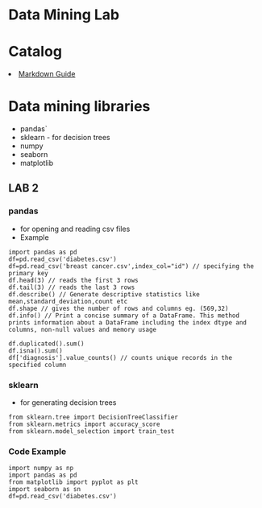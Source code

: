 Data Mining Lab
===========================

# Catalog
<li><a href="#markdown-guide">Markdown Guide</a></li>


# Data mining libraries
* pandas`
* sklearn - for decision trees
* numpy
* seaborn
* matplotlib


## LAB 2
### pandas
* for opening and reading csv files
* Example
```
import pandas as pd
df=pd.read_csv('diabetes.csv')
df=pd.read_csv('breast cancer.csv',index_col="id") // specifying the primary key
df.head(3) // reads the first 3 rows
df.tail(3) // reads the last 3 rows
df.describe() // Generate descriptive statistics like mean,standard_deviation,count etc
df.shape // gives the number of rows and columns eg. (569,32)
df.info() // Print a concise summary of a DataFrame. This method prints information about a DataFrame including the index dtype and columns, non-null values and memory usage 

df.duplicated().sum()
df.isna().sum()
df['diagnosis'].value_counts() // counts unique records in the specified column

```


### sklearn
* for generating decision trees
```
from sklearn.tree import DecisionTreeClassifier
from sklearn.metrics import accuracy_score
from sklearn.model_selection import train_test
```



### Code Example
```
import numpy as np
import pandas as pd
from matplotlib import pyplot as plt
import seaborn as sn
df=pd.read_csv('diabetes.csv')
```